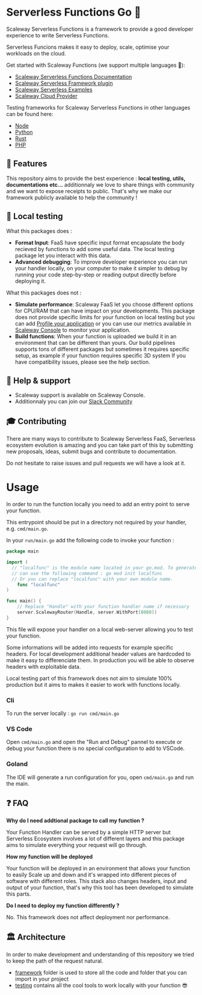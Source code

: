 # Serverless Functions Go 💜

Scaleway Serverless Functions is a framework to provide a good developer experience to write Serverless Functions.

Serverless Funcions makes it easy to deploy, scale, optimise your workloads on the cloud.

Get started with Scaleway Functions (we support multiple languages :rocket:):

- [Scaleway Serverless Functions Documentation](https://www.scaleway.com/en/docs/serverless/functions/quickstart/)
- [Scaleway Serverless Framework plugin](https://github.com/scaleway/serverless-scaleway-functions)
- [Scaleway Serverless Examples](https://github.com/scaleway/serverless-examples)
- [Scaleway Cloud Provider](https://scaleway.com)

Testing frameworks for Scaleway Serverless Functions in other languages can be found here:

- [Node](https://github.com/scaleway/serverless-functions-node)
- [Python](https://github.com/scaleway/serverless-functions-python)
- [Rust](https://github.com/scaleway/serverless-functions-rust)
- [PHP](https://github.com/scaleway/serverless-functions-php)

## 🚀 Features

This repository aims to provide the best experience : **local testing, utils, documentations etc...**
additionnaly we love to share things with community and we want to expose receipts to public. That's why
we make our framework publicly available to help the community !

## 🏡 Local testing

What this packages does :

- **Format Input**: FaaS have specific input format encapsulate the body recieved by functions to add some useful data.
  The local testing package let you interact with this data.
- **Advanced debugging**: To improve developer experience you can run your handler locally, on your computer to make
  it simpler to debug by running your code step-by-step or reading output directly before deploying it.

What this packages does not :

- **Simulate performance**: Scaleway FaaS let you choose different options for CPU/RAM that can have impact
  on your developments. This package does not provide specific limits for your function on local testing but you can
  add [Profile your application](https://go.dev/blog/pprof) or you can use our metrics available in [Scaleway Console](https://console.scaleway.com/)
  to monitor your application.
- **Build functions**: When your function is uploaded we build it in an environment that can be different than yours. Our build pipelines supports
  tons of different packages but sometimes it requires specific setup, as example if your function requires specific 3D system
If you have compatibility issues, please see the help section.

## 🛟 Help & support

- Scaleway support is available on Scaleway Console.
- Additionnaly you can join our [Slack Community](https://www.scaleway.com/en/docs/tutorials/scaleway-slack-community/)

## 🎓 Contributing

There are many ways to contribute to Scaleway Serverless FaaS, Serverless ecosystem evolution is amazing and you can take part of this by submitting new proposals, ideas, submit bugs and contribute to documentation.

Do not hesitate to raise issues and pull requests we will have a look at it.

# Usage

In order to run the function locally you need to add an entry point to serve your function.

This entrypoint should be put in a directory not required by your handler, e.g. `cmd/main.go`.

In your `run/main.go` add the following code to invoke your function :

```go
package main

import (
  // "localfunc" is the module name located in your go.mod. To generate a go.mod with localfunc as name you
  // can use the following command : go mod init localfunc
  // Or you can replace "localfunc" with your own module name.
	func "localfunc"
)

func main() {
	// Replace "Handle" with your function handler name if necessary
	server.ScalewayRouter(Handle, server.WithPort(8080))
}
```

This file will expose your handler on a local web-server allowing you to test your function.

Some informations will be added into requests for example specific headers. For local development additional header values are hardcoded
to make it easy to differenciate them. In production you will be able to observe headers with exploitable data.

Local testing part of this framework does not aim to simulate 100% production but it aims to makes it easier to work with functions locally.

### Cli

To run the server locally : `go run cmd/main.go`

### VS Code

Open `cmd/main.go` and open the "Run and Debug" pannel to execute or debug your function there is no special
configuration to add to VSCode.

### Goland

The IDE will generate a run configuration for you, open `cmd/main.go` and run the main.

## ❓ FAQ

**Why do I need addtional package to call my function ?**

Your Function Handler can be served by a simple HTTP server but Serverless Ecosystem involves a lot of different layers
and this package aims to simulate everything your request will go through.

**How my function will be deployed**

Your function will be deployed in an environment that allows your function to easily Scale up and down and it's wrapped into
different pieces of software with different roles. This stack also changes headers, input and output of your function, that's why
this tool has been developed to simulate this parts.

**Do I need to deploy my function differently ?**

No. This framework does not affect deployment nor performance.

## 🏛️ Architecture

In order to make development and understanding of this repository we tried to keep the path of the request natural.

- [framework](./framework/) folder is used to store all the code and folder that you can import in your project
- [testing](./testing) contains all the cool tools to work locally with your function 😎

